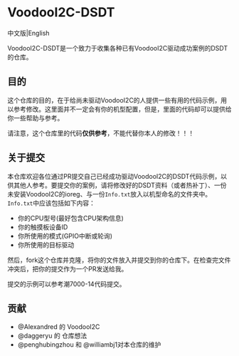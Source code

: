 # VoodooI2C-DSDT

中文版|English



VoodooI2C-DSDT是一个致力于收集各种已有VoodooI2C驱动成功案例的DSDT的仓库。



## 目的



这个仓库的目的，在于给尚未驱动VoodooI2C的人提供一些有用的代码示例，用以参考修改。这里面并不一定会有你的机型配置，但是，里面的代码却可以提供给你一些帮助与参考。



请注意，这个仓库里的代码**仅供参考**，不能代替你本人的修改！！！



## 关于提交



本仓库欢迎各位通过PR提交自己已经成功驱动VoodooI2C的DSDT代码示例，以供其他人参考。要提交你的案例，请将修改好的DSDT资料（或者热补丁）、一份未安装VoodooI2C的ioreg、与一份`Info.txt`放入以机型命名的文件夹中。`Info.txt`中应该包括如下内容：

- 你的CPU型号(最好包含CPU架构信息)
- 你的触摸板设备ID
- 你所使用的模式(GPIO中断或轮询)
- 你所使用的目标驱动

然后，fork这个仓库并克隆，将你的文件放入并提交到你的仓库下。在检查完文件冲突后，把你的提交作为一个PR发送给我。

提交的示例可以参考潮7000-14代码提交。



## 贡献



- @Alexandred 的  VoodooI2C
- @daggeryu 的 仓库想法
- @penghubingzhou 和 @williambj1对本仓库的维护

